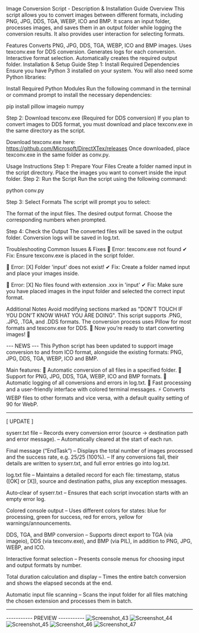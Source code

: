 Image Conversion Script - Description & Installation Guide
Overview
This script allows you to convert images between different formats, including PNG, JPG, DDS, TGA, WEBP, ICO and BMP. It scans an input folder, processes images, and saves them in an output folder while logging the conversion results. It also provides user interaction for selecting formats.

Features
Converts PNG, JPG, DDS, TGA, WEBP, ICO and BMP images.
Uses texconv.exe for DDS conversion.
Generates logs for each conversion.
Interactive format selection.
Automatically creates the required output folder.
Installation & Setup Guide
Step 1: Install Required Dependencies
Ensure you have Python 3 installed on your system. You will also need some Python libraries:

Install Required Python Modules
Run the following command in the terminal or command prompt to install the necessary dependencies:

pip install pillow imageio numpy

Step 2: Download texconv.exe (Required for DDS conversion)
If you plan to convert images to DDS format, you must download and place texconv.exe in the same directory as the script.

Download texconv.exe here:
https://github.com/Microsoft/DirectXTex/releases
Once downloaded, place texconv.exe in the same folder as conv.py.

Usage Instructions
Step 1: Prepare Your Files
Create a folder named input in the script directory.
Place the images you want to convert inside the input folder.
Step 2: Run the Script
Run the script using the following command:

python conv.py


Step 3: Select Formats
The script will prompt you to select:

The format of the input files.
The desired output format.
Choose the corresponding numbers when prompted.

Step 4: Check the Output
The converted files will be saved in the output folder.
Conversion logs will be saved in log.txt.

Troubleshooting
Common Issues & Fixes
🔴 Error: texconv.exe not found
✔ Fix: Ensure texconv.exe is placed in the script folder.

🔴 Error: [X] Folder 'input' does not exist!
✔ Fix: Create a folder named input and place your images inside.

🔴 Error: [X] No files found with extension .xxx in 'input'
✔ Fix: Make sure you have placed images in the input folder and selected the correct input format.

Additional Notes
Avoid modifying sections marked as "DON'T TOUCH IF YOU DON'T KNOW WHAT YOU ARE DOING".
This script supports .PNG, .JPG, .TGA, and .DDS formats.
The conversion process uses Pillow for most formats and texconv.exe for DDS.
🚀 Now you’re ready to start converting images! 🚀

--- NEWS ---
This Python script has been updated to support image conversion to and from ICO format, alongside the existing formats: PNG, JPG, DDS, TGA, WEBP, ICO and BMP.

Main features:
📂 Automatic conversion of all files in a specified folder.
🎨 Support for PNG, JPG, DDS, TGA, WEBP, ICO and BMP formats.
📝 Automatic logging of all conversions and errors in log.txt.
🔄 Fast processing and a user-friendly interface with colored terminal messages.
⚡ Converts WEBP files to other formats and vice versa, with a default quality setting of 90 for WebP.

------------------------------------------------------------------------------------------------------------------------------------------------
[ UPDATE ]

syserr.txt file
– Records every conversion error (source → destination path and error message).
– Automatically cleared at the start of each run.

Final message (“EndTask”)
– Displays the total number of images processed and the success rate, e.g. 25/25 (100%).
– If any conversions fail, their details are written to syserr.txt, and full error entries go into log.txt.

log.txt file
– Maintains a detailed record for each file: timestamp, status ([OK] or [X]), source and destination paths, plus any exception messages.

Auto‐clear of syserr.txt
– Ensures that each script invocation starts with an empty error log.

Colored console output
– Uses different colors for states: blue for processing, green for success, red for errors, yellow for warnings/announcements.

DDS, TGA, and BMP conversion
– Supports direct export to TGA (via imageio), DDS (via texconv.exe), and BMP (via PIL), in addition to PNG, JPG, WEBP, and ICO.

Interactive format selection
– Presents console menus for choosing input and output formats by number.

Total duration calculation and display
– Times the entire batch conversion and shows the elapsed seconds at the end.

Automatic input file scanning
– Scans the input folder for all files matching the chosen extension and processes them in batch.

------------------------------------------------------------------------------------------------------------------------------------------------

----------- PREVIEW -----------
![Screenshot_43](https://github.com/user-attachments/assets/2beac4b5-f188-4a4a-a9a6-8a1bcd304fb0)
![Screenshot_44](https://github.com/user-attachments/assets/db9effe0-e399-4bcb-a7aa-7ee2a8e75d59)
![Screenshot_45](https://github.com/user-attachments/assets/c7e4f8c1-60f3-454c-8803-927c7ee68a00)
![Screenshot_46](https://github.com/user-attachments/assets/26eadbf7-de20-412d-a55f-4f9d6ad12449)
![Screenshot_47](https://github.com/user-attachments/assets/6ffad8b0-e30a-4a58-a096-fc419a875ea9)
